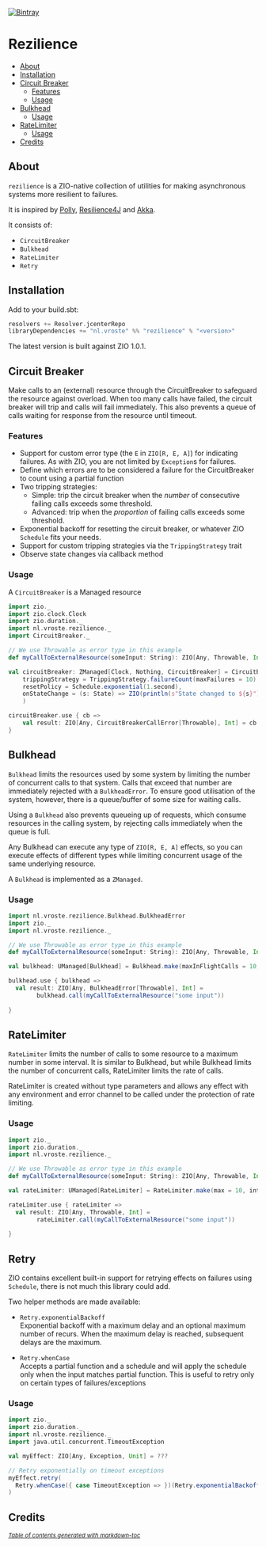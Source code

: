 [![Bintray](https://img.shields.io/bintray/v/vroste/maven/rezilience?label=latest)](https://bintray.com/vroste/maven/rezilience/_latestVersion)

# Rezilience

- [About](#about)
- [Installation](#installation)
- [Circuit Breaker](#circuit-breaker)
  * [Features](#features)
  * [Usage](#usage)
- [Bulkhead](#bulkhead)
  * [Usage](#usage-1)
- [RateLimiter](#ratelimiter)
  * [Usage](#usage-2)
- [Credits](#credits)

## About

`rezilience` is a ZIO-native collection of utilities for making asynchronous systems more resilient to failures.

It is inspired by [Polly](https://github.com/App-vNext/Polly), [Resilience4J](https://github.com/resilience4j/resilience4j) and [Akka](https://doc.akka.io/docs/akka/current/common/circuitbreaker.html).

It consists of:

* `CircuitBreaker`
* `Bulkhead`
* `RateLimiter`
* `Retry`

## Installation

Add to your build.sbt:

```scala
resolvers += Resolver.jcenterRepo
libraryDependencies += "nl.vroste" %% "rezilience" % "<version>"
```

The latest version is built against ZIO 1.0.1.

## Circuit Breaker
Make calls to an (external) resource through the CircuitBreaker to safeguard the resource against overload. When too many calls have failed, the circuit breaker will trip and calls will fail immediately. This also prevents a queue of calls waiting for response from the resource until timeout.

### Features
* Support for custom error type (the `E` in `ZIO[R, E, A]`) for indicating failures. As with ZIO, you are not limited by `Exception`s for failures. 
* Define which errors are to be considered a failure for the CircuitBreaker to count using a partial function
* Two tripping strategies:
  * Simple: trip the circuit breaker when the _number_ of consecutive failing calls exceeds some threshold.
  * Advanced: trip when the _proportion_ of failing calls exceeds some threshold.
* Exponential backoff for resetting the circuit breaker, or whatever ZIO `Schedule` fits your needs.
* Support for custom tripping strategies via the `TrippingStrategy` trait
* Observe state changes via callback method

### Usage

A `CircuitBreaker` is a Managed resource

```scala
import zio._
import zio.clock.Clock
import zio.duration._
import nl.vroste.rezilience._
import CircuitBreaker._

// We use Throwable as error type in this example 
def myCallToExternalResource(someInput: String): ZIO[Any, Throwable, Int] = ???

val circuitBreaker: ZManaged[Clock, Nothing, CircuitBreaker] = CircuitBreaker.make(
    trippingStrategy = TrippingStrategy.failureCount(maxFailures = 10),
    resetPolicy = Schedule.exponential(1.second),
    onStateChange = (s: State) => ZIO(println(s"State changed to ${s}")).ignore
    )

circuitBreaker.use { cb =>
    val result: ZIO[Any, CircuitBreakerCallError[Throwable], Int] = cb.withCircuitBreaker(myCallToExternalResource("some input"))
}
```

## Bulkhead

`Bulkhead` limits the resources used by some system by limiting the number of concurrent calls to that system. Calls that exceed that number are immediately rejected with a `BulkheadError`. To ensure good utilisation of the system, however, there is a queue/buffer of some size for waiting calls.
 
Using a `Bulkhead` also prevents queueing up of requests, which consume resources in the calling system, by rejecting calls immediately when the queue is full.

Any Bulkhead can execute any type of `ZIO[R, E, A]` effects, so you can execute effects of different types while limiting concurrent usage of the same underlying resource.

A `Bulkhead` is implemented as a `ZManaged`.

### Usage

```scala
import nl.vroste.rezilience.Bulkhead.BulkheadError
import zio._
import nl.vroste.rezilience._

// We use Throwable as error type in this example 
def myCallToExternalResource(someInput: String): ZIO[Any, Throwable, Int] = ???

val bulkhead: UManaged[Bulkhead] = Bulkhead.make(maxInFlightCalls = 10, maxQueueing = 32)

bulkhead.use { bulkhead =>
  val result: ZIO[Any, BulkheadError[Throwable], Int] =
        bulkhead.call(myCallToExternalResource("some input"))
       
}
```

## RateLimiter
`RateLimiter` limits the number of calls to some resource to a maximum number in some interval. It is similar to Bulkhead, but while Bulkhead limits the number of concurrent calls, RateLimiter limits the rate of calls.

RateLimiter is created without type parameters and allows any effect with any environment and error channel to be called under the protection of rate limiting.

### Usage

```scala
import zio._
import zio.duration._
import nl.vroste.rezilience._

// We use Throwable as error type in this example 
def myCallToExternalResource(someInput: String): ZIO[Any, Throwable, Int] = ???

val rateLimiter: UManaged[RateLimiter] = RateLimiter.make(max = 10, interval = 1.second)

rateLimiter.use { rateLimiter =>
  val result: ZIO[Any, Throwable, Int] =
        rateLimiter.call(myCallToExternalResource("some input"))
       
}
```

## Retry
ZIO contains excellent built-in support for retrying effects on failures using `Schedule`, there is not much this library could add.

Two helper methods are made available:

* `Retry.exponentialBackoff`  
  Exponential backoff with a maximum delay and an optional maximum number of recurs. When the maximum delay is reached, subsequent delays are the maximum. 
  
* `Retry.whenCase`  
  Accepts a partial function and a schedule and will apply the schedule only when the input matches partial function. This is useful to retry only on certain types of failures/exceptions
  
### Usage
  
```scala
import zio._
import zio.duration._
import nl.vroste.rezilience._
import java.util.concurrent.TimeoutException

val myEffect: ZIO[Any, Exception, Unit] = ???

// Retry exponentially on timeout exceptions
myEffect.retry(
  Retry.whenCase({ case TimeoutException => })(Retry.exponentialBackoff(1.second, 1.minute, maxRecurs = 5))
)
```

## Credits
<small><i><a href='http://ecotrust-canada.github.io/markdown-toc/'>Table of contents generated with markdown-toc</a></i></small>
